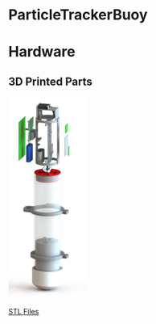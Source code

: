# ParticleTrackerBuoy

# Hardware
## 3D Printed Parts

<img src="media/AISonobuoy-explode.png" alt="3D Printed Parts" height="400px" title="3D Printed Parts">

[STL Files](stl-files)